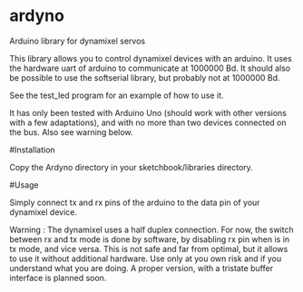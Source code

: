 ardyno
======

Arduino library for dynamixel servos

This library allows you to control dynamixel devices with an arduino.
It uses the hardware uart of arduino to communicate at 1000000 Bd.
It should also be possible to use the softserial library,  but probably not at 1000000 Bd.

See the test_led program for an example of how to use it.

It has only been tested with Arduino Uno (should work with other versions with a few adaptations), and with no more than two devices connected on the bus. Also see warning below.

#Installation

Copy the Ardyno directory in your sketchbook/libraries directory.

#Usage

Simply connect tx and rx pins of the arduino to the data pin of your dynamixel device.

Warning : 
The dynamixel uses a half duplex connection. 
For now, the switch between rx and tx mode is done by software, by disabling rx pin when is in tx mode, and vice versa.
This is not safe and far from optimal, but it allows to use it without additional hardware. Use only at you own risk and if you understand what you are doing.
A proper version, with a tristate buffer interface is planned soon.